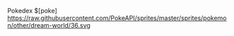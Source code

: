 Pokedex
$[poke] https://raw.githubusercontent.com/PokeAPI/sprites/master/sprites/pokemon/other/dream-world/36.svg
